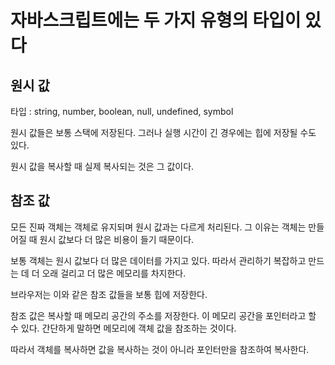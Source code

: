 # 자바스크립트에는 두 가지 유형의 타입이 있다

## 원시 값

타입 : string, number, boolean, null, undefined, symbol

원시 값들은 보통 스택에 저장된다. 그러나 실행 시간이 긴 경우에는 힙에 저장될 수도 있다.

원시 값을 복사할 때 실제 복사되는 것은 그 값이다.

## 참조 값

모든 진짜 객체는 객체로 유지되며 원시 값과는 다르게 처리된다. 그 이유는 객체는 만들어질 때 원시 값보다 더 많은 비용이 들기 때문이다.

보통 객체는 원시 값보다 더 많은 데이터를 가지고 있다. 따라서 관리하기 복잡하고 만드는 데 더 오래 걸리고 더 많은 메모리를 차지한다.

브라우저는 이와 같은 참조 값들을 보통 힙에 저장한다.

참조 값은 복사할 때 메모리 공간의 주소를 저장한다. 이 메모리 공간을 포인터라고 할 수 있다. 간단하게 말하면 메모리에 객체 값을 참조하는 것이다.

따라서 객체를 복사하면 값을 복사하는 것이 아니라 포인터만을 참조하여 복사한다.
